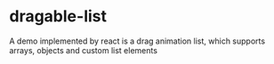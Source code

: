 # dragable-list
A demo implemented by react is a drag animation list, which supports arrays, objects and custom list elements
